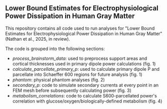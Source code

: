 ## Lower Bound Estimates for Electrophysiological Power Dissipation in Human Gray Matter 

This repository contains all code used to run analyses for "Lower Bound Estimates for Electrophysiological Power Dissipation in Human Gray Matter" (Nathan et al., 2025, in review). 

The code is grouped into the following sections:

- _process_brainstorm_data_: used to preprocess support areas and cortical thicknesses used in primary dipole power calculations (fig. 1)
- _calculate_parcellate_primary_p_: used to calculate primary dipole P and parcellate into Schaeffer 600 regions for future analysis (fig. 1)
- _phantom_: physical phantom analyses (fig. 2)
- _secondary_p_: code to simulate secondary currents at every point in an FEM mesh before subsequently calculating power (fig. 3)
- _metabolism_correlations_: code to calculate S600-parcellated power's correlation with glucose/oxygen/biologically-defined metabolism (fig. 4)
